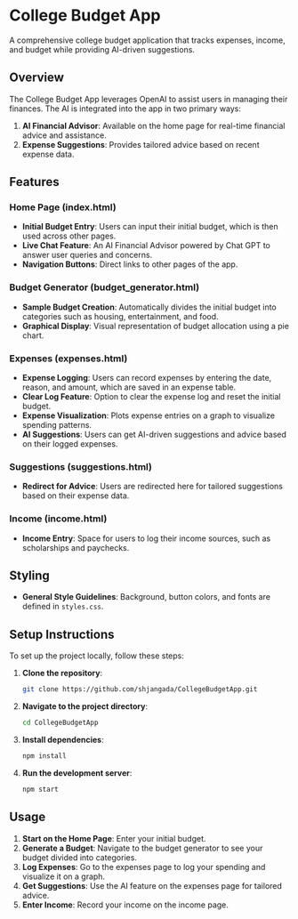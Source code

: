 # College Budget App

A comprehensive college budget application that tracks expenses, income, and budget while providing AI-driven suggestions.

## Overview

The College Budget App leverages OpenAI to assist users in managing their finances. The AI is integrated into the app in two primary ways:
1. **AI Financial Advisor**: Available on the home page for real-time financial advice and assistance.
2. **Expense Suggestions**: Provides tailored advice based on recent expense data.

## Features

### Home Page (index.html)
- **Initial Budget Entry**: Users can input their initial budget, which is then used across other pages.
- **Live Chat Feature**: An AI Financial Advisor powered by Chat GPT to answer user queries and concerns.
- **Navigation Buttons**: Direct links to other pages of the app.

### Budget Generator (budget_generator.html)
- **Sample Budget Creation**: Automatically divides the initial budget into categories such as housing, entertainment, and food.
- **Graphical Display**: Visual representation of budget allocation using a pie chart.

### Expenses (expenses.html)
- **Expense Logging**: Users can record expenses by entering the date, reason, and amount, which are saved in an expense table.
- **Clear Log Feature**: Option to clear the expense log and reset the initial budget.
- **Expense Visualization**: Plots expense entries on a graph to visualize spending patterns.
- **AI Suggestions**: Users can get AI-driven suggestions and advice based on their logged expenses.

### Suggestions (suggestions.html)
- **Redirect for Advice**: Users are redirected here for tailored suggestions based on their expense data.

### Income (income.html)
- **Income Entry**: Space for users to log their income sources, such as scholarships and paychecks.

## Styling
- **General Style Guidelines**: Background, button colors, and fonts are defined in `styles.css`.

## Setup Instructions

To set up the project locally, follow these steps:

1. **Clone the repository**:
   ```bash
   git clone https://github.com/shjangada/CollegeBudgetApp.git
   ```
2. **Navigate to the project directory**:
   ```bash
   cd CollegeBudgetApp
   ```
3. **Install dependencies**:
   ```bash
   npm install
   ```
4. **Run the development server**:
   ```bash
   npm start
   ```

## Usage

1. **Start on the Home Page**: Enter your initial budget.
2. **Generate a Budget**: Navigate to the budget generator to see your budget divided into categories.
3. **Log Expenses**: Go to the expenses page to log your spending and visualize it on a graph.
4. **Get Suggestions**: Use the AI feature on the expenses page for tailored advice.
5. **Enter Income**: Record your income on the income page.
